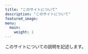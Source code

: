 ```yaml
---
title: "このサイトについて"
description: "このサイトについて"
featured_image: 
menu:
  main:
    weight: 1
---
```


このサイトについての説明を記述します。
